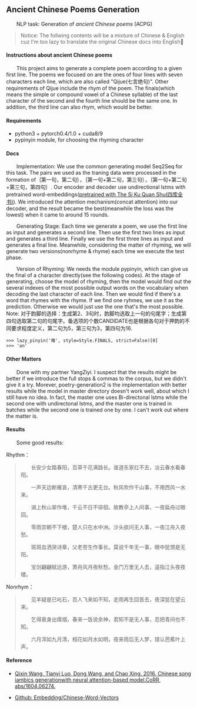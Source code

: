 ## Ancient Chinese Poems Generation

&emsp;&emsp;NLP task: Generation of *ancient Chinese poems* (ACPG) 

> Notice: The follwing contents will be a mixture of Chinese & English cuz I'm too lazy to translate the original Chinese docs into English:man:

#### Instructions about ancient Chinese poems

&emsp;&emsp;This project aims to generate a complete poem according to a given first line. The poems we focused on are the ones of four lines with seven characters each line, which are also called "Qijue(七言绝句)". Other requirements of Qijue include the rhym of the poem. The finals(which means the simple or compound vowel of a Chinese syllable) of the last character of the second and the fourth line should be the same one. In addition, the third line can also rhym, which would be better.

#### Requirements

* python3 + pytorch0.4/1.0 + cuda8/9
* pypinyin module, for choosing the rhyming character

#### Docs

&emsp;&emsp;Implementation: We use the common generating model Seq2Seq for this task. The pairs we used as the traning data were processed in the formation of｛第一句，第二句｝，｛第一句+第二句，第三句｝，｛第一句+第二句+第三句，第四句｝. Our encoder and decoder use undirectional lstms with pretrained word-embeddings([pretrained with The Si Ku Quan Shu(四库全书)](https://github.com/Embedding/Chinese-Word-Vectors#various-domains)). We introduced the attention mechanism(concat attention) into our decoder, and the result became the best(meanwhile the loss was the lowest) when it came to around 15 rounds.

&emsp;&emsp;Generating Stage: Each time we generate a poem, we use the first line as input and generates a second line. Then use the first two lines as input and generates a third line. Finally we use the first three lines as input and generates a final line. Meanwhile, considering the matter of rhyming, we will generate two versions(nonrhyme & rhyme) each time we execute the test phase.

&emsp;&emsp;Version of Rhyming: We needs the module pypinyin, which can give us the final of a character directly(see the following codes). At the stage of generating, choose the model of rhyming, then the model would find out the several indexes of the most possible output words on the vocabulary when decoding the last character of each line. Then we would find if there's a word that rhymes with the rhyme. If we find one ryhmes, we use it as the prediction. Otherwise we would just use the one that's the most possible. Note: 对于韵脚的选择：生成第2、3句时，韵脚均选取上一句的句尾字；生成第四句选取第二句的句尾字。备选项的个数CANDIDATE也是根据各句对于押韵的不同要求程度定义，第二句为5，第三句为3，第四句为16.
```
>>> lazy_pinyin('难', style=Style.FINALS, strict=False)[0]
>>> 'an'
```
#### Other Matters

&emsp;&emsp;Done with my partner YangZiyi. I suspect that the results might be better if we introduce the full stops & commas to the corpus, but we didn't give it a try. Morever, poetry-generation2 is the implementation with better results while the model in master directory doesn't work well, about which I still have no idea. In fact, the master one uses Bi-directonal lstms while the second one with undirectonal lstms, and the master one is trained in batches while the second one is trained one by one. I can't work out where the matter is.

#### Results

&emsp;&emsp;Some good results:

Rhythm：

>&emsp;&emsp;长安少女踏春阳，百草千花满路长。谁道东家红不去，淡云春水看春阳。
>
>&emsp;&emsp;一声天边断雁哀，清寒千古更无台。秋风吹作千山事，不用西风一水来。
>
>&emsp;&emsp;湖上秋山翠作堆，千云不日不徘徊。故教亭上人间事，一夜扁舟过眼回。
>
>&emsp;&emsp;零雨崇朝不下楼，楚人只在水中洲。沙头欲问无人事，一夜江舟入夜愁。
>
>&emsp;&emsp;斑斑血洒哭诗章，父老苍生作事长。莫说千年无一事，眼中犹恨是无阳。
>
>&emsp;&emsp;宝剑翩翩赋远游，萧舟风月夜秋愁。金门万里无人去，遥指江头夜夜楼。

Nonrhym：

>&emsp;&emsp;见羊疑是已叱石，百人飞来如不知，走雨再生回首去，夜深犹在望云来。
>
>&emsp;&emsp;乞得衰身出瘴烟，春来一饭说余神，君知不是无人事，忍把青间也不知。
>
>&emsp;&emsp;六月浑如九月清，相花如月水如明，夜来雨后无人梦，错认芭蕉叶上声。

#### Reference

* [Qixin Wang, Tianyi Luo, Dong Wang, and Chao Xing. 2016. Chinese song iambics generationwith neural attention-based model.CoRR, abs/1604.06274.](https://www.researchgate.net/publication/301878077_Chinese_Song_Iambics_Generation_with_Neural_Attention-based_Model)

* [Github: Embedding/Chinese-Word-Vectors](https://github.com/Embedding/Chinese-Word-Vectors)